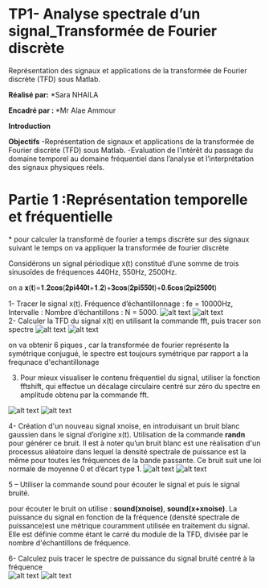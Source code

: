 # TP1- Analyse spectrale d’un signal_Transformée de Fourier discrète
Représentation des signaux et applications de la transformée de Fourier discrète (TFD) sous Matlab.

<B>Réalisé par:</B>
*Sara NHAILA

<B>Encadré par : </B>
*Mr Alae Ammour

<B>Introduction</B>

<B>Objectifs</B>
-Représentation de signaux et applications de la transformée de Fourier discrète (TFD) sous Matlab.
-Evaluation de l’intérêt du passage du domaine temporel au domaine fréquentiel dans l’analyse et l’interprétation des signaux physiques réels.

<H1>Partie 1 :Représentation temporelle et fréquentielle</h1>
* pour calculer la transformé de fourier a temps discrète sur des signaux suivant le temps on va appliquer la transformée de fourier discrète 

Considérons un signal périodique x(t) constitué d’une somme de trois sinusoïdes de fréquences 440Hz, 550Hz, 2500Hz.


on a 𝐱(𝐭)=𝟏.𝟐𝐜𝐨𝐬(𝟐𝐩𝐢𝟒𝟒𝟎𝐭+𝟏.𝟐)+𝟑𝐜𝐨𝐬(𝟐𝐩𝐢𝟓𝟓𝟎𝐭)+𝟎.𝟔𝐜𝐨𝐬(𝟐𝐩𝐢𝟐𝟓𝟎𝟎𝐭)

1- Tracer le signal x(t). Fréquence d’échantillonnage : fe = 10000Hz, Intervalle : Nombre d’échantillons : N = 5000.
![alt text](https://github.com/NhailaSara/TP1_Analyse_spectrale_d-un_signal-Transform-e-de-Fourier-discr-te-/blob/main/TD1_1.1.png?raw=true)
![alt text](https://github.com/NhailaSara/TP1_Analyse_spectrale_d-un_signal-Transform-e-de-Fourier-discr-te-/blob/main/TD1_1.2.png?raw=true)
<BR>
2- Calculer la TFD du signal x(t) en utilisant la commande fft, puis tracer son spectre
![alt text](https://github.com/NhailaSara/TP1_Analyse_spectrale_d-un_signal-Transform-e-de-Fourier-discr-te-/blob/main/TD1_2.2.png?raw=true)
![alt text](https://github.com/NhailaSara/TP1_Analyse_spectrale_d-un_signal-Transform-e-de-Fourier-discr-te-/blob/main/TD1_2.png?raw=true)

on va obtenir 6 piques , car la transformée de fourier représente la symétrique conjugué, le spectre est toujours symétrique par rapport a la frequnace d'echantillonage
  
3. Pour mieux visualiser le contenu fréquentiel du signal, utiliser la fonction fftshift, qui effectue un décalage circulaire centré sur zéro du spectre en amplitude obtenu par la commande fft.
  
  ![alt text](https://github.com/NhailaSara/TP1_Analyse_spectrale_d-un_signal-Transform-e-de-Fourier-discr-te-/blob/main/TD1_.3.2.png?raw=true)
  ![alt text](https://github.com/NhailaSara/TP1_Analyse_spectrale_d-un_signal-Transform-e-de-Fourier-discr-te-/blob/main/TD1_.3.png?raw=true)
  
  
  4- Création d'un nouveau signal xnoise, en introduisant un bruit blanc gaussien dans le signal d’origine x(t).
  Utilisation de la commande <b>randn</b> pour générer ce bruit.
  Il est à noter qu’un bruit blanc est une réalisation d'un processus aléatoire dans lequel la densité spectrale de puissance est la même pour toutes les fréquences de la bande passante. Ce bruit suit une loi normale de moyenne 0 et d’écart type 1.
  ![alt text](https://github.com/NhailaSara/TP1_Analyse_spectrale_d-un_signal-Transform-e-de-Fourier-discr-te-/blob/main/tp1_4.png?raw=true)
  ![alt text](https://github.com/NhailaSara/TP1_Analyse_spectrale_d-un_signal-Transform-e-de-Fourier-discr-te-/blob/main/tp1_4.png?raw=true)
  
  
  5 – Utiliser la commande sound pour écouter le signal et puis le signal bruité.

  pour écouter le bruit on utilise : <b>sound(xnoise)</b>, <b>sound(x+xnoise)</b>.
La puissance du signal en fonction de la fréquence (densité spectrale de puissance)est une métrique couramment utilisée en traitement du signal. Elle est définie comme étant le carré du module de la TFD, divisée par le nombre d'échantillons de fréquence.
  
6- Calculez puis tracer le spectre de puissance du signal bruité centré à la fréquence<br/>
 ![alt text](https://github.com/NhailaSara/TP1_Analyse_spectrale_d-un_signal-Transform-e-de-Fourier-discr-te-/blob/main/6_AFF.png?raw=true)
![alt text](https://github.com/NhailaSara/TP1_Analyse_spectrale_d-un_signal-Transform-e-de-Fourier-discr-te-/blob/main/6_CODE.png?raw=true)

